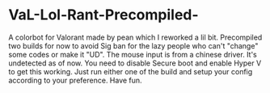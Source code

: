 # VaL-Lol-Rant-Precompiled-
A colorbot for Valorant made by pean which I reworked a lil bit. 
Precompiled two builds for now to avoid Sig ban for the lazy people who can't "change" some codes or make it "UD".
The mouse input is from a chinese driver. It's undetected as of now.
You need to disable Secure boot and enable Hyper V to get this working.
Just run either one of the build and setup your config according to your preference.
Have fun. 

